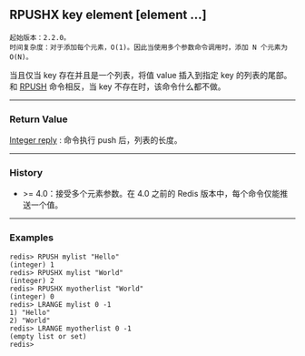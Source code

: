 ## RPUSHX key element [element ...]

    起始版本：2.2.0。
    时间复杂度：对于添加每个元素，O(1)。因此当使用多个参数命令调用时，添加 N 个元素为 O(N)。

当且仅当 key 存在并且是一个列表，将值 value 插入到指定 key 的列表的尾部。和 [RPUSH](rpush.md) 命令相反，当 key 不存在时，该命令什么都不做。

---

### Return Value

[Integer reply](../topics/protocol.md#resp-integers) : 命令执行 push 后，列表的长度。

---

### History

- &gt;= 4.0：接受多个元素参数。在 4.0 之前的 Redis 版本中，每个命令仅能推送一个值。

---

### Examples

```
redis> RPUSH mylist "Hello"
(integer) 1
redis> RPUSHX mylist "World"
(integer) 2
redis> RPUSHX myotherlist "World"
(integer) 0
redis> LRANGE mylist 0 -1
1) "Hello"
2) "World"
redis> LRANGE myotherlist 0 -1
(empty list or set)
redis> 
```